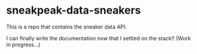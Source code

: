 # sneakpeak-data-sneakers
This is a repo that contains the sneaker data API.

I can finally write the documentation now that I settled on the stack!!
(Work in progress...)
